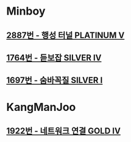 # Minboy
## [2887번 - 행성 터널 PLATINUM V](https://www.acmicpc.net/problem/2887)
## [1764번 - 듣보잡 SILVER IV](https://www.acmicpc.net/problem/1764)
## [1697번 - 숨바꼭질 SILVER I](https://www.acmicpc.net/problem/1697)

# KangManJoo
## [1922번 - 네트워크 연결 GOLD IV](https://www.acmicpc.net/problem/1922)